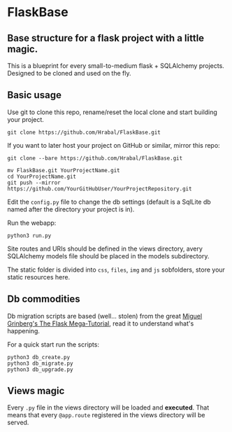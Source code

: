 # FlaskBase
## Base structure for a flask project with a little magic.

This is a blueprint for every small-to-medium flask + SQLAlchemy projects. Designed to be cloned and used on the fly.

## Basic usage

Use git to clone this repo, rename/reset the local clone and start building your project.
```shell
git clone https://github.com/Hrabal/FlaskBase.git
```
If you want to later host your project on GitHub or similar, mirror this repo:

```shell
git clone --bare https://github.com/Hrabal/FlaskBase.git

mv FlaskBase.git YourProjectName.git
cd YourProjectName.git
git push --mirror https://github.com/YourGitHubUser/YourProjectRepository.git
```

Edit the `config.py` file to change the db settings (default is a SqlLite db named after the directory your project is in).

Run the webapp:

```shell
python3 run.py
```

Site routes and URIs should be defined in the views directory, avery SQLAlchemy models file should be placed in the models subdirectory.

The static folder is divided into `css`, `files`, `img` and `js` sobfolders, store your static resources here.

## Db commodities

Db migration scripts are based (well... stolen) from the great [Miguel Grinberg's The Flask Mega-Tutorial](https://blog.miguelgrinberg.com/post/the-flask-mega-tutorial-part-iv-database), read it to understand what's happening.

For a quick start run the scripts:

```shell
python3 db_create.py
python3 db_migrate.py
python3 db_upgrade.py
```
## Views magic

Every `.py` file in the views directory will be loaded and **executed**. That means that every `@app.route` registered in the views directory will be served.

